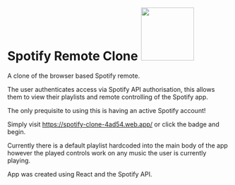 # Spotify Remote Clone [<img src="https://img.shields.io/static/v1?label=Demo&message=Live&color=red" width="120"/>](https://spotify-clone-4ad54.web.app/)

A clone of the browser based Spotify remote.

The user authenticates access via Spotify API authorisation, this allows them to view their playlists and remote controlling of the Spotify app.

The only prequisite to using this is having an active Spotify account!

Simply visit https://spotify-clone-4ad54.web.app/ or click the badge and begin.

Currently there is a default playlist hardcoded into the main body of the app however the played controls work on any music the user is currently playing.

App was created using React and the Spotify API.
